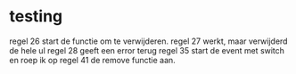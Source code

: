 # testing

regel 26 start de functie om te verwijderen.
regel 27 werkt, maar verwijderd de hele ul
regel 28 geeft een error terug
regel 35 start de event met switch en roep ik op regel 41 de remove functie aan.
